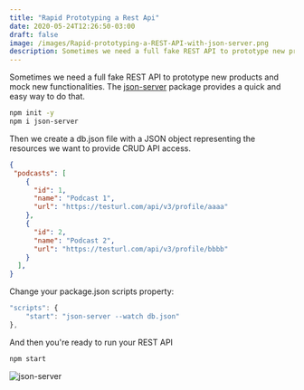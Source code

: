 ```yaml
---
title: "Rapid Prototyping a Rest Api"
date: 2020-05-24T12:26:50-03:00
draft: false
image: /images/Rapid-prototyping-a-REST-API-with-json-server.png
description: Sometimes we need a full fake REST API to prototype new products and mock new functionalities. The json-server package provides a quick and easy way to do that.
---
```


Sometimes we need a full fake REST API to prototype new products and mock new functionalities. The [json-server](https://github.com/typicode/json-server) package provides a quick and easy way to do that.


```bash
npm init -y
npm i json-server
```

Then we create a db.json file with a JSON object representing the resources we want to provide CRUD API access.

```json
{
 "podcasts": [
    {
      "id": 1,
      "name": "Podcast 1",
      "url": "https://testurl.com/api/v3/profile/aaaa"
    },
    {
      "id": 2,
      "name": "Podcast 2",
      "url": "https://testurl.com/api/v3/profile/bbbb"
    }
  ],
}
```

Change your package.json scripts property:

```javascript
"scripts": {
    "start": "json-server --watch db.json"
},
```

And then you're ready to run your REST API

```bash
npm start
```

![json-server](/images/json-server.png)